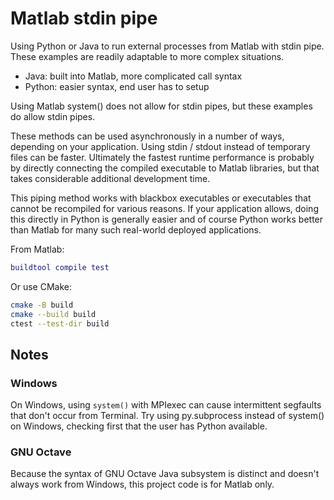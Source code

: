 # Matlab stdin pipe

Using Python or Java to run external processes from Matlab with stdin pipe.
These examples are readily adaptable to more complex situations.

* Java: built into Matlab, more complicated call syntax
* Python: easier syntax, end user has to setup

Using Matlab system() does not allow for stdin pipes, but these examples do allow stdin pipes.

These methods can be used asynchronously in a number of ways, depending on your application.
Using stdin / stdout instead of temporary files can be faster.
Ultimately the fastest runtime performance is probably by directly connecting the compiled executable to Matlab libraries, but that takes considerable additional development time.

This piping method works with blackbox executables or executables that cannot be recompiled for various reasons.
If your application allows, doing this directly in Python is generally easier and of course Python works better than Matlab for many such real-world deployed applications.

From Matlab:

```matlab
buildtool compile test
```

Or use CMake:

```sh
cmake -B build
cmake --build build
ctest --test-dir build
```


## Notes

### Windows

On Windows, using `system()` with MPIexec can cause intermittent segfaults that don't occur from Terminal.
Try using py.subprocess instead of system() on Windows, checking first that the user has Python available.

### GNU Octave

Because the syntax of GNU Octave Java subsystem is distinct and doesn't always work from Windows, this project code is for Matlab only.
